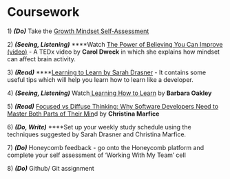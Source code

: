 # Coursework

1\) _**\(Do\)**_ Take the [Growth Mindset Self-Assessment](https://www.positivityguides.net/test-your-mindset-quiz/)

2\) _**\(Seeing, Listening\)**_ ****Watch [The Power of Believing You Can Improve \(video\)](https://www.youtube.com/watch?v=_X0mgOOSpLU) - A TEDx video by **Carol Dweck** in which she explains how mindset can affect brain activity.

3\) _**\(Read\)**_ ****[Learning to Learn by Sarah Drasner](https://css-tricks.com/learning-to-learn/) - It contains some useful tips which will help you learn how to learn like a developer. 

4\) _**\(Seeing, Listening\)**_ Watch[ Learning How to Learn](https://youtu.be/O96fE1E-rf8) by **Barbara Oakley** 

5\) _**\(Read\)**_ [Focused vs Diffuse Thinking: Why Software Developers Need to Master Both Parts of Their Min](https://www.7pace.com/blog/focused-vs-diffuse-thinking)d by **Christina Marfice** 

6\) _**\(Do, Write\)**_ ****Set up your weekly study schedule using the techniques suggested by Sarah Drasner and Christina Marfice.

7\) _**\(Do\)**_ Honeycomb feedback - go onto the Honeycomb platform and complete your self assessment of ‘Working With My Team’ cell

8\) _**\(Do\)**_ Github/ Git assignment

